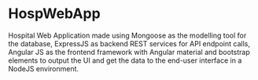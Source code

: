 # HospWebApp

Hospital Web Application made using Mongoose as the modelling tool for the database, ExpressJS as backend REST services for API endpoint calls, Angular JS as the frontend framework with
Angular material and bootstrap elements to output the UI and get the data to the end-user interface in a NodeJS environment.
